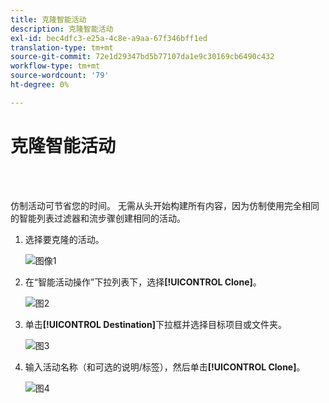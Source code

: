 ```yaml
---
title: 克隆智能活动
description: 克隆智能活动
exl-id: bec4dfc3-e25a-4c8e-a9aa-67f346bff1ed
translation-type: tm+mt
source-git-commit: 72e1d29347bd5b77107da1e9c30169cb6490c432
workflow-type: tm+mt
source-wordcount: '79'
ht-degree: 0%

---
```


# 克隆智能活动

<br> 

仿制活动可节省您的时间。 无需从头开始构建所有内容，因为仿制使用完全相同的智能列表过滤器和流步骤创建相同的活动。

1. 选择要克隆的活动。

   ![图像1](/help/sky/assets/smart-campaigns/clone-a-smart-campaign/clone-a-smart-campaign-1.png)

1. 在“智能活动操作”下拉列表下，选择&#x200B;**[!UICONTROL Clone]**。

   ![图2](/help/sky/assets/smart-campaigns/clone-a-smart-campaign/clone-a-smart-campaign-2.png)

1. 单击&#x200B;**[!UICONTROL Destination]**&#x200B;下拉框并选择目标项目或文件夹。

   ![图3](/help/sky/assets/smart-campaigns/clone-a-smart-campaign/clone-a-smart-campaign-3.png)

1. 输入活动名称（和可选的说明/标签），然后单击&#x200B;**[!UICONTROL Clone]**。

   ![图4](/help/sky/assets/smart-campaigns/clone-a-smart-campaign/clone-a-smart-campaign-4.png)
